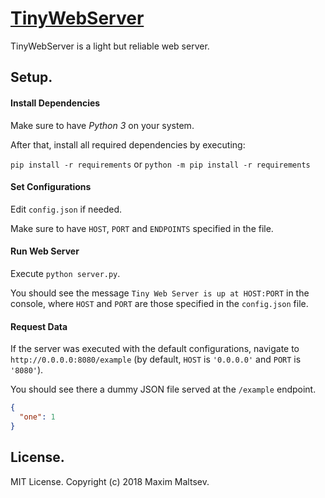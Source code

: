 # [TinyWebServer](https://github.com/mmaltsev/TinyWebServer)

TinyWebServer is a light but reliable web server.

## Setup.

#### Install Dependencies
Make sure to have *Python 3* on your system.

After that, install all required dependencies by executing:

`pip install -r requirements` or `python -m pip install -r requirements`

#### Set Configurations
Edit `config.json` if needed.

Make sure to have `HOST`, `PORT` and `ENDPOINTS` specified in the file.

#### Run Web Server
Execute `python server.py`.

You should see the message `Tiny Web Server is up at HOST:PORT` in the console, where `HOST` and `PORT` are those specified in the `config.json` file.

#### Request Data
If the server was executed with the default configurations, navigate to `http://0.0.0.0:8080/example` (by default, `HOST` is `'0.0.0.0'` and `PORT` is `'8080'`).

You should see there a dummy JSON file served at the `/example` endpoint.
```JSON
{
  "one": 1
}
```

## License.
MIT License. Copyright (c) 2018 Maxim Maltsev.